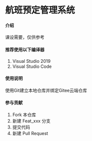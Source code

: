 # 航班预定管理系统

#### 介绍

课设需要，仅供参考


#### 推荐使用以下编译器

1.  Visual Studio 2019
2.  Visual Studio Code

#### 使用说明

使用Git建立本地仓库并绑定Gitee云端仓库

#### 参与贡献

1.  Fork 本仓库
2.  新建 Feat_xxx 分支
3.  提交代码
4.  新建 Pull Request
